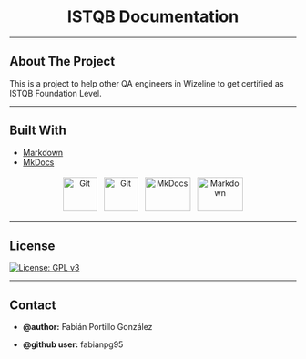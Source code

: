 <div id="top"></div>

  <h1 align="center">ISTQB Documentation</h1>

___
<!-- ABOUT THE PROJECT -->
## **About The Project**

This is a project to help other QA engineers in Wizeline to get certified as ISTQB Foundation Level.

___
## **Built With**

* [Markdown](https://www.markdownguide.org/basic-syntax/)
* [MkDocs](https://www.mkdocs.org/)

<p align="center">
<img src="https://raw.githubusercontent.com/jmnote/z-icons/master/svg/git.svg" alt="Git" height="60" width="60" style="vertical-align:top; margin:4px">  <!-- Git -->
<img src="https://pngset.com/images/github-logo-label-text-symbol-transparent-png-2425199.png" alt="Git" height="60" width="60" style="vertical-align:top; margin:4px">  <!-- Github -->
<img src="https://ikerlandajuela.files.wordpress.com/2017/12/mkdocs.png" alt="MkDocs" height="60" width="80" style="vertical-align:top; margin:4px"> <!-- MkDocs -->
<img src="https://encrypted-tbn0.gstatic.com/images?q=tbn:ANd9GcT6wjuO9kjDU6J_zzq8M6cnmWD_V2wHthKHZWpRkfkS9ssEuYxEoiGQHF1mKgzPEXhR0zk&usqp=CAU" alt="Markdown" height="60" width="80" style="vertical-align:top; margin:4px"> <!-- Markdown -->
</p>

<!-- LICENSE -->
___

## **License**

[![License: GPL v3](https://img.shields.io/badge/License-GPLv3-blue.svg)](https://www.gnu.org/licenses/gpl-3.0)

___
<!-- CONTACT -->
## **Contact**

* **@author:** Fabián Portillo González 

* **@github user:** fabianpg95
